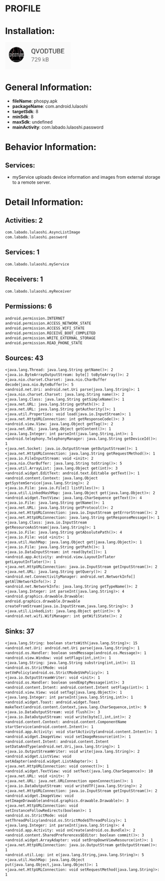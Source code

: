 # PROFILE
# Installation:
![ICON](icon.png)
# General Information:
- **fileName**: phospy.apk
- **packageName**: com.android.lulaoshi
- **targetSdk**: 8
- **minSdk**: 8
- **maxSdk**: undefined
- **mainActivity**: com.labado.lulaoshi.password
# Behavior Information:
## Services:
- myService uploads device information and images from external storage to a remote server. 
# Detail Information:
## Activities: 2
	com.labado.lulaoshi.AsyncListImage
	com.labado.lulaoshi.password
## Services: 1
	com.labado.lulaoshi.myService
## Receivers: 1
	com.labado.lulaoshi.myReceiver
## Permissions: 6
	android.permission.INTERNET
	android.permission.ACCESS_NETWORK_STATE
	android.permission.ACCESS_WIFI_STATE
	android.permission.RECEIVE_BOOT_COMPLETED
	android.permission.WRITE_EXTERNAL_STORAGE
	android.permission.READ_PHONE_STATE
## Sources: 43
	<java.lang.Thread: java.lang.String getName()>: 2
	<java.io.ByteArrayOutputStream: byte[] toByteArray()>: 2
	<java.nio.charset.Charset: java.nio.CharBuffer decode(java.nio.ByteBuffer)>: 5
	<android.net.Uri: android.net.Uri parse(java.lang.String)>: 1
	<java.nio.charset.Charset: java.lang.String name()>: 2
	<java.lang.Class: java.lang.String getSimpleName()>: 1
	<java.net.URL: java.lang.String getPath()>: 2
	<java.net.URL: java.lang.String getAuthority()>: 1
	<java.util.Properties: void load(java.io.InputStream)>: 1
	<java.net.HttpURLConnection: int getResponseCode()>: 3
	<android.view.View: java.lang.Object getTag()>: 2
	<java.net.URL: java.lang.Object getContent()>: 1
	<java.lang.Integer: int parseInt(java.lang.String,int)>: 1
	<android.telephony.TelephonyManager: java.lang.String getDeviceId()>: 1
	<java.net.Socket: java.io.OutputStream getOutputStream()>: 1
	<java.net.HttpURLConnection: java.lang.String getRequestMethod()>: 1
	<java.io.FileInputStream: void <init>: 2
	<java.nio.CharBuffer: java.lang.String toString()>: 5
	<java.util.ArrayList: java.lang.Object get(int)>: 3
	<android.widget.EditText: android.text.Editable getText()>: 1
	<android.content.Context: java.lang.Object getSystemService(java.lang.String)>: 2
	<java.io.File: java.io.File[] listFiles()>: 1
	<java.util.LinkedHashMap: java.lang.Object get(java.lang.Object)>: 2
	<android.widget.TextView: java.lang.CharSequence getText()>: 4
	<java.io.File: java.lang.String getName()>: 1
	<java.net.URL: java.lang.String getProtocol()>: 2
	<java.net.HttpURLConnection: java.io.InputStream getErrorStream()>: 2
	<java.net.HttpURLConnection: java.lang.String getResponseMessage()>: 1
	<java.lang.Class: java.io.InputStream getResourceAsStream(java.lang.String)>: 1
	<java.io.File: java.lang.String getAbsolutePath()>: 4
	<java.io.File: void <init>: 1
	<java.util.HashMap: java.lang.Object get(java.lang.Object)>: 1
	<java.io.File: java.lang.String getPath()>: 1
	<java.io.DataInputStream: int read(byte[])>: 1
	<android.app.Activity: android.view.LayoutInflater getLayoutInflater()>: 1
	<java.net.HttpURLConnection: java.io.InputStream getInputStream()>: 2
	<java.net.URL: java.lang.String getQuery()>: 2
	<android.net.ConnectivityManager: android.net.NetworkInfo[] getAllNetworkInfo()>: 2
	<android.net.NetworkInfo: java.lang.String getTypeName()>: 2
	<java.lang.Integer: int parseInt(java.lang.String)>: 4
	<android.graphics.drawable.Drawable: android.graphics.drawable.Drawable createFromStream(java.io.InputStream,java.lang.String)>: 3
	<java.util.LinkedList: java.lang.Object get(int)>: 9
	<android.net.wifi.WifiManager: int getWifiState()>: 2
## Sinks: 37
	<java.lang.String: boolean startsWith(java.lang.String)>: 15
	<android.net.Uri: android.net.Uri parse(java.lang.String)>: 1
	<android.os.Handler: boolean sendMessage(android.os.Message)>: 1
	<android.view.Window: void setFlags(int,int)>: 1
	<java.lang.String: java.lang.String substring(int,int)>: 11
	<android.os.StrictMode: void setVmPolicy(android.os.StrictMode$VmPolicy)>: 1
	<java.io.OutputStreamWriter: void <init>: 1
	<android.os.Handler: boolean sendEmptyMessage(int)>: 3
	<android.content.Intent: android.content.Intent setFlags(int)>: 1
	<android.view.View: void setTag(java.lang.Object)>: 1
	<java.lang.Integer: int parseInt(java.lang.String,int)>: 1
	<android.widget.Toast: android.widget.Toast makeText(android.content.Context,java.lang.CharSequence,int)>: 9
	<java.io.DataOutputStream: void flush()>: 3
	<java.io.DataOutputStream: void write(byte[],int,int)>: 2
	<android.content.Context: android.content.ComponentName startService(android.content.Intent)>: 1
	<android.app.Activity: void startActivity(android.content.Intent)>: 1
	<android.widget.ImageView: void setImageResource(int)>: 1
	<android.content.Intent: android.content.Intent setDataAndType(android.net.Uri,java.lang.String)>: 1
	<java.io.OutputStreamWriter: void write(java.lang.String)>: 2
	<android.widget.ListView: void setAdapter(android.widget.ListAdapter)>: 1
	<java.net.HttpURLConnection: void connect()>: 1
	<android.widget.TextView: void setText(java.lang.CharSequence)>: 10
	<java.net.URL: void <init>: 7
	<java.net.URL: java.net.URLConnection openConnection()>: 1
	<java.io.DataOutputStream: void writeUTF(java.lang.String)>: 2
	<java.net.HttpURLConnection: java.io.InputStream getInputStream()>: 2
	<android.widget.ImageView: void setImageDrawable(android.graphics.drawable.Drawable)>: 3
	<java.net.HttpURLConnection: void setInstanceFollowRedirects(boolean)>: 1
	<android.os.StrictMode: void setThreadPolicy(android.os.StrictMode$ThreadPolicy)>: 1
	<java.lang.Integer: int parseInt(java.lang.String)>: 4
	<android.app.Activity: void onCreate(android.os.Bundle)>: 2
	<android.content.SharedPreferences$Editor: boolean commit()>: 3
	<android.widget.ArrayAdapter: void setDropDownViewResource(int)>: 1
	<java.net.HttpURLConnection: java.io.OutputStream getOutputStream()>: 1
	<android.util.Log: int e(java.lang.String,java.lang.String)>: 5
	<java.util.HashMap: java.lang.Object put(java.lang.Object,java.lang.Object)>: 1
	<java.net.HttpURLConnection: void setRequestMethod(java.lang.String)>: 1
